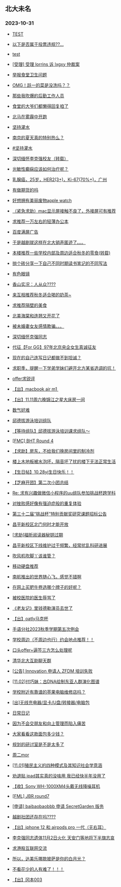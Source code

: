 ## 北大未名 
### 2023-10-31

+ [TEST](https://bbs.pku.edu.cn/v2/post-read.php?bid=7&threadid=18655636)

+ [以下是否属于投票违规??...](https://bbs.pku.edu.cn/v2/post-read.php?bid=751&threadid=18671342)

+ [test](https://bbs.pku.edu.cn/v2/post-read.php?bid=7&threadid=18671420)

+ [[受理] 受理 lorrins 诉 lxgxy 仲裁案](https://bbs.pku.edu.cn/v2/post-read.php?bid=164&threadid=18671027)

+ [举报食堂卫生问题](https://bbs.pku.edu.cn/v2/post-read.php?bid=1431&threadid=18671103)

+ [OMG！跃一的菜是没洗吗？？](https://bbs.pku.edu.cn/v2/post-read.php?bid=138&threadid=18671514)

+ [那些我吹爆的后勤工作人员](https://bbs.pku.edu.cn/v2/post-read.php?bid=1431&threadid=18671487)

+ [食堂的大爷们都懒得回复咱了](https://bbs.pku.edu.cn/v2/post-read.php?bid=138&threadid=18664375)

+ [北马在雾霾中开跑](https://bbs.pku.edu.cn/v2/post-read.php?bid=468&threadid=18670924)

+ [坚持灌水](https://bbs.pku.edu.cn/v2/post-read.php?bid=610&threadid=18670950)

+ [南京的夏天真的特别热么？](https://bbs.pku.edu.cn/v2/post-read.php?bid=451&threadid=18670681)

+ [#坚持灌水](https://bbs.pku.edu.cn/v2/post-read.php?bid=610&threadid=18671316)

+ [深切缅怀李克强校友（转载）](https://bbs.pku.edu.cn/v2/post-read.php?bid=606&threadid=18670901)

+ [光敏性癫痫应该如何治疗呢？](https://bbs.pku.edu.cn/v2/post-read.php?bid=244&threadid=18667671)

+ [乳腺癌，25岁，HER2(3+)，Ki-67(70%+)，广州](https://bbs.pku.edu.cn/v2/post-read.php?bid=244&threadid=18669298)

+ [有做期货的吗](https://bbs.pku.edu.cn/v2/post-read.php?bid=249&threadid=18588226)

+ [好想拥有美丽废物apple watch](https://bbs.pku.edu.cn/v2/post-read.php?bid=488&threadid=18670876)

+ [（紧急求助）mac显示屏接触不良了，外接屏可有推荐](https://bbs.pku.edu.cn/v2/post-read.php?bid=488&threadid=18669654)

+ [求推荐一万左右的轻薄办公本](https://bbs.pku.edu.cn/v2/post-read.php?bid=484&threadid=18671358)

+ [百度满屏广告](https://bbs.pku.edu.cn/v2/post-read.php?bid=35&threadid=18670579)

+ [于是越剧就这样在北大销声匿迹了。。。](https://bbs.pku.edu.cn/v2/post-read.php?bid=378&threadid=15782592)

+ [本楼推荐一些学校内部及周边适合秋冬的零食(转载)](https://bbs.pku.edu.cn/v2/post-read.php?bid=338&threadid=18668381)

+ [抛个砖分享一下自己不同时期读书笔记的不同写法](https://bbs.pku.edu.cn/v2/post-read.php?bid=53&threadid=18666153)

+ [有色眼镜](https://bbs.pku.edu.cn/v2/post-read.php?bid=251&threadid=18668698)

+ [香山实况：人从众????](https://bbs.pku.edu.cn/v2/post-read.php?bid=94&threadid=18671215)

+ [来互相推荐秋冬适合喝的奶茶~](https://bbs.pku.edu.cn/v2/post-read.php?bid=90&threadid=18670561)

+ [求推荐隔壁的美食](https://bbs.pku.edu.cn/v2/post-read.php?bid=90&threadid=18671295)

+ [北美海棠和连翘又开花了](https://bbs.pku.edu.cn/v2/post-read.php?bid=441&threadid=18671107)

+ [被未婚妻女友感情欺骗。。。](https://bbs.pku.edu.cn/v2/post-read.php?bid=36&threadid=18671074)

+ [深切缅怀克强同志](https://bbs.pku.edu.cn/v2/post-read.php?bid=103&threadid=18670084)

+ [代征【For GG】97年北京央企女生真诚征友](https://bbs.pku.edu.cn/v2/post-read.php?bid=167&threadid=18671053)

+ [现在的自己连写日记都做不到坦诚？](https://bbs.pku.edu.cn/v2/post-read.php?bid=361&threadid=18670947)

+ [求职季，提醒一下学弟学妹们避开北方某省选调的坑！](https://bbs.pku.edu.cn/v2/post-read.php?bid=99&threadid=18671340)

+ [offer求锐评](https://bbs.pku.edu.cn/v2/post-read.php?bid=99&threadid=18671570)

+ [【出】macbook air m1 ](https://bbs.pku.edu.cn/v2/post-read.php?bid=71&threadid=18671515)

+ [【出】11.11周六晚锦江之星大床房一间](https://bbs.pku.edu.cn/v2/post-read.php?bid=71&threadid=18671539)

+ [数气好难](https://bbs.pku.edu.cn/v2/post-read.php?bid=643&threadid=18670475)

+ [邱德拔游泳培训组队](https://bbs.pku.edu.cn/v2/post-read.php?bid=136&threadid=18671610)

+ [【等待组队】邱德拔游泳培训课求组队～](https://bbs.pku.edu.cn/v2/post-read.php?bid=136&threadid=18638128)

+ [[FMC] BHT Round 4](https://bbs.pku.edu.cn/v2/post-read.php?bid=519&threadid=18671208)

+ [【求助】房东，不给我们换房间里的制冷剂](https://bbs.pku.edu.cn/v2/post-read.php?bid=301&threadid=18670793)

+ [楼上木地板被水泡坏，隔音坏了扰的楼下无法正常生活](https://bbs.pku.edu.cn/v2/post-read.php?bid=301&threadid=18670993)

+ [【生日帖】10.28yj生日快乐！！](https://bbs.pku.edu.cn/v2/post-read.php?bid=224&threadid=18670509)

+ [【芝麻开团】第二次小团总结](https://bbs.pku.edu.cn/v2/post-read.php?bid=696&threadid=18669493)

+ [Re: 求有兴趣做微信小程序的uu组队参加挑战杯跨学科](https://bbs.pku.edu.cn/v2/post-read.php?bid=454&threadid=18671268)

+ [对挫败感好像有强迫症般的重复体验](https://bbs.pku.edu.cn/v2/post-read.php?bid=690&threadid=18670135)

+ [第三十二届“挑战杯”特别贡献奖研究课题招标公告](https://bbs.pku.edu.cn/v2/post-read.php?bid=454&threadid=18671593)

+ [昌平新校区北门何时才能开放](https://bbs.pku.edu.cn/v2/post-read.php?bid=438&threadid=18671507)

+ [[求助]福昕阅读器秘钥过期](https://bbs.pku.edu.cn/v2/post-read.php?bid=668&threadid=18671537)

+ [昌平新校区下线维护过于频繁，经常扰乱科研进展](https://bbs.pku.edu.cn/v2/post-read.php?bid=668&threadid=18671646)

+ [吹风机吹脚丫该谁管？](https://bbs.pku.edu.cn/v2/post-read.php?bid=438&threadid=18668593)

+ [移动硬盘推荐](https://bbs.pku.edu.cn/v2/post-read.php?bid=484&threadid=18671698)

+ [南航推出的世界随心飞，感觉不错啊](https://bbs.pku.edu.cn/v2/post-read.php?bid=94&threadid=18670726)

+ [在网上买肥牛卷选哪个牌子的好呢？](https://bbs.pku.edu.cn/v2/post-read.php?bid=90&threadid=18670474)

+ [被校医院的医生辱骂了](https://bbs.pku.edu.cn/v2/post-read.php?bid=1431&threadid=18669937)

+ [《老友记》里钱德勒演员去世了](https://bbs.pku.edu.cn/v2/post-read.php?bid=52&threadid=18670902)

+ [【出】oatly马克杯](https://bbs.pku.edu.cn/v2/post-read.php?bid=71&threadid=18671658)

+ [手语分社2023秋季学期第五次例会](https://bbs.pku.edu.cn/v2/post-read.php?bid=696&threadid=18671697)

+ [学校周边（不周边也行）约会地点推荐！！](https://bbs.pku.edu.cn/v2/post-read.php?bid=36&threadid=18653436)

+ [口头offer+逼签三方怎么处理呢](https://bbs.pku.edu.cn/v2/post-read.php?bid=99&threadid=18671508)

+ [清华北大互助聊天群](https://bbs.pku.edu.cn/v2/post-read.php?bid=104&threadid=18556761)

+ [[公告] Innovation 申请人 ZFDM 培训失败](https://bbs.pku.edu.cn/v2/post-read.php?bid=752&threadid=18671751)

+ [[11.02]付巧妹：古DNA绘制东亚人群演化图谱](https://bbs.pku.edu.cn/v2/post-read.php?bid=342&threadid=18671767)

+ [学校附近有靠谱的苹果电脑维修店吗？](https://bbs.pku.edu.cn/v2/post-read.php?bid=488&threadid=18671686)

+ [[出]无线充电器/显卡/U盘/转接器/电脑包](https://bbs.pku.edu.cn/v2/post-read.php?bid=71&threadid=18671429)

+ [日常日记](https://bbs.pku.edu.cn/v2/post-read.php?bid=262&threadid=18354711)

+ [因为不会交朋友和向上管理而陷入痛苦](https://bbs.pku.edu.cn/v2/post-read.php?bid=690&threadid=18664674)

+ [大家看看这款面包多少钱？](https://bbs.pku.edu.cn/v2/post-read.php?bid=1431&threadid=18671764)

+ [规划的研讨室是不是太多了](https://bbs.pku.edu.cn/v2/post-read.php?bid=25&threadid=18669179)

+ [周二mor](https://bbs.pku.edu.cn/v2/post-read.php?bid=468&threadid=18671777)

+ [[11.01]殖民主义的四种模式及其知识社会学意涵](https://bbs.pku.edu.cn/v2/post-read.php?bid=342&threadid=18671763)

+ [劝退贴 ipad其实真的没啥用 我已经快半年没用了](https://bbs.pku.edu.cn/v2/post-read.php?bid=488&threadid=18671036)

+ [【收】Sony WH-1000XM4头戴无线降噪耳机](https://bbs.pku.edu.cn/v2/post-read.php?bid=71&threadid=18671549)

+ [[FML] JBR round7](https://bbs.pku.edu.cn/v2/post-read.php?bid=519&threadid=18671790)

+ [[申请] baibaobaobbb 申请 SecretGarden 版务](https://bbs.pku.edu.cn/v2/post-read.php?bid=751&threadid=18665411)

+ [越剧社团还存在吗????](https://bbs.pku.edu.cn/v2/post-read.php?bid=378&threadid=18671812)

+ [【出】iphone 12 和 airpods pro 一代（无右耳）](https://bbs.pku.edu.cn/v2/post-read.php?bid=71&threadid=18670935)

+ [李克强同志遗体11月2日火化 天安门等地将下半旗志哀](https://bbs.pku.edu.cn/v2/post-read.php?bid=606&threadid=18671833)

+ [求港股互联网交流](https://bbs.pku.edu.cn/v2/post-read.php?bid=249&threadid=18671662)

+ [所以，达美乐哪款披萨是你的白月光？](https://bbs.pku.edu.cn/v2/post-read.php?bid=90&threadid=18671848)

+ [不看花少的人有难了！！！](https://bbs.pku.edu.cn/v2/post-read.php?bid=200&threadid=18670648)

+ [【出】冈本003](https://bbs.pku.edu.cn/v2/post-read.php?bid=71&threadid=18671097)

